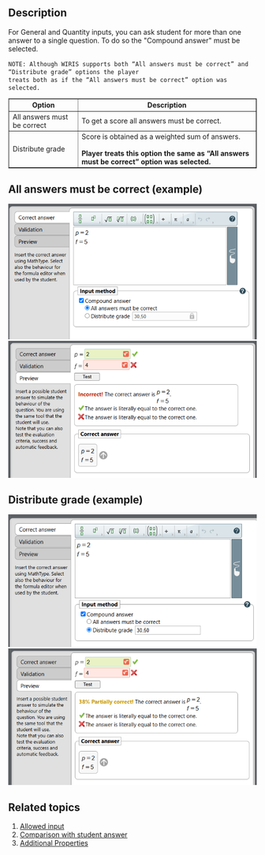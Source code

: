 ## Description

For General and Quantity inputs, you can ask student for more than one answer to a single question. 
To do so the "Compound answer" must be selected.

    NOTE: Although WIRIS supports both “All answers must be correct” and “Distribute grade” options the player 
    treats both as if the “All answers must be correct” option was selected.

<table border="1">
    <thead>
        <tr>
            <th>Option</th>
            <th>Description</th>
        </tr>
    </thead>
    <tbody>
        <tr>
            <td>All answers must be correct</td>
            <td>To get a score all answers must be correct.</td>
        </tr>
        <tr>
            <td>Distribute grade</td>
            <td>Score is obtained as a weighted sum of answers.
                <br><br>
                <b>Player treats this option the same as “All answers must be correct” option was selected.</b>
            </td>
        </tr>
    </tbody>
</table>

## All answers must be correct (example)

<a href="../src/resources/documentation/AllAnswersMustBeCorrectCorrectAnswer.PNG" title="Option 'All answers must be correct' with correct answer">![alt style structure](../src/resources/documentation/AllAnswersMustBeCorrectCorrectAnswer.PNG)</a>
<a href="../src/resources/documentation/AllAnswersMustBeCorrectTest.PNG" title="Option 'All answers must be correct' in test">![alt style structure](../src/resources/documentation/AllAnswersMustBeCorrectTest.PNG)</a>

## Distribute grade (example)

<a href="../src/resources/documentation/DistributedGradeCorrectAnswer.PNG" title="Option 'All answers must be correct' with correct answer">![alt style structure](../src/resources/documentation/DistributedGradeCorrectAnswer.PNG)</a>
<a href="../src/resources/documentation/DistributedGradeTest.PNG" title="Option 'All answers must be correct' in test">![alt style structure](../src/resources/documentation/DistributedGradeTest.PNG)</a>

## Related topics

<ol>
    <li><a href="../page/WIRIS-Allowed-input" title="Allowed input">Allowed input</a></li>
    <li><a href="../page/WIRIS-Comparison-with-student-answer" title="Comparison with student answer">Comparison with student answer</a></li>
    <li><a href="../page/WIRIS-Additional-properties" title="Additional Properties">Additional Properties</a></li>
</ol>
